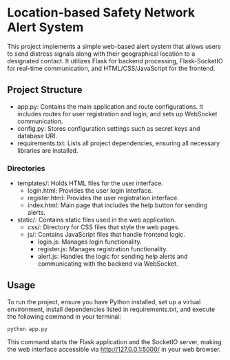 # Location-based Safety Network Alert System

This project implements a simple web-based alert system that allows users to send distress signals along with their geographical location to a designated contact. It utilizes Flask for backend processing, Flask-SocketIO for real-time communication, and HTML/CSS/JavaScript for the frontend.

## Project Structure

- app.py: Contains the main application and route configurations. It includes routes for user registration and login, and sets up WebSocket communication.
- config.py: Stores configuration settings such as secret keys and database URI.
- requirements.txt: Lists all project dependencies, ensuring all necessary libraries are installed.

### Directories

- templates/: Holds HTML files for the user interface.
  - login.html: Provides the user login interface.
  - register.html: Provides the user registration interface.
  - index.html: Main page that includes the help button for sending alerts.
- static/: Contains static files used in the web application.
  - css/: Directory for CSS files that style the web pages.
  - js/: Contains JavaScript files that handle frontend logic.
    - login.js: Manages login functionality.
    - register.js: Manages registration functionality.
    - alert.js: Handles the logic for sending help alerts and communicating with the backend via WebSocket.

## Usage

To run the project, ensure you have Python installed, set up a virtual environment, install dependencies listed in requirements.txt, and execute the following command in your terminal:

```
python app.py
```

This command starts the Flask application and the SocketIO server, making the web interface accessible via http://127.0.0.1:5000/ in your web browser.
